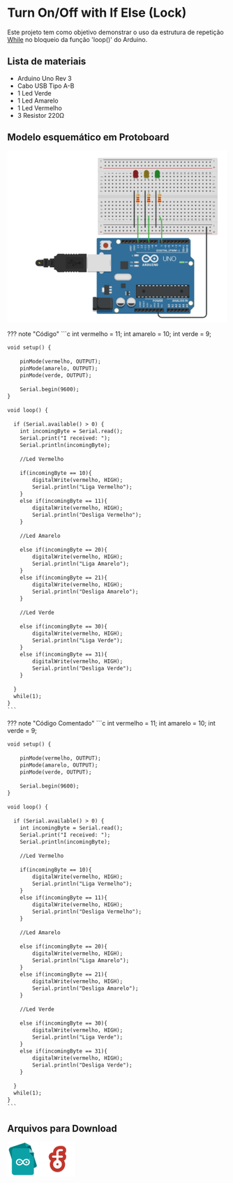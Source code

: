 # Turn On/Off with If Else (Lock)

Este projeto tem como objetivo demonstrar o uso da estrutura de repetição [While](https://www.arduino.cc/reference/pt/language/structure/control-structure/while/) no bloqueio da função 'loop()' do Arduino.

## Lista de materiais

 - Arduino Uno Rev 3
 - Cabo USB Tipo A-B
 - 1 Led Verde
 - 1 Led Amarelo
 - 1 Led Vermelho
 - 3 Resistor 220Ω

## Modelo esquemático em Protoboard

![Modelo esquemático](../arq/turnOnOffWithIfElseLock.png)

??? note "Código"
    ```c
    int vermelho = 11;
    int amarelo = 10; 
    int verde = 9;     

    void setup() {
      
        pinMode(vermelho, OUTPUT);
        pinMode(amarelo, OUTPUT);
        pinMode(verde, OUTPUT);

        Serial.begin(9600);
    }

    void loop() {

      if (Serial.available() > 0) {
        int incomingByte = Serial.read();
        Serial.print("I received: ");
        Serial.println(incomingByte);

        //Led Vermelho

        if(incomingByte == 10){
            digitalWrite(vermelho, HIGH);
            Serial.println("Liga Vermelho");
        }
        else if(incomingByte == 11){
            digitalWrite(vermelho, HIGH);
            Serial.println("Desliga Vermelho");
        }

        //Led Amarelo

        else if(incomingByte == 20){
            digitalWrite(vermelho, HIGH);
            Serial.println("Liga Amarelo");
        }
        else if(incomingByte == 21){
            digitalWrite(vermelho, HIGH);
            Serial.println("Desliga Amarelo");
        }

        //Led Verde
        
        else if(incomingByte == 30){
            digitalWrite(vermelho, HIGH);
            Serial.println("Liga Verde");
        }
        else if(incomingByte == 31){
            digitalWrite(vermelho, HIGH);
            Serial.println("Desliga Verde");
        }

      }
      while(1);
    }
    ```

??? note "Código Comentado"
    ```c
    int vermelho = 11;
    int amarelo = 10; 
    int verde = 9;     

    void setup() {
      
        pinMode(vermelho, OUTPUT);
        pinMode(amarelo, OUTPUT);
        pinMode(verde, OUTPUT);

        Serial.begin(9600);
    }

    void loop() {

      if (Serial.available() > 0) {
        int incomingByte = Serial.read();
        Serial.print("I received: ");
        Serial.println(incomingByte);

        //Led Vermelho

        if(incomingByte == 10){
            digitalWrite(vermelho, HIGH);
            Serial.println("Liga Vermelho");
        }
        else if(incomingByte == 11){
            digitalWrite(vermelho, HIGH);
            Serial.println("Desliga Vermelho");
        }

        //Led Amarelo

        else if(incomingByte == 20){
            digitalWrite(vermelho, HIGH);
            Serial.println("Liga Amarelo");
        }
        else if(incomingByte == 21){
            digitalWrite(vermelho, HIGH);
            Serial.println("Desliga Amarelo");
        }

        //Led Verde
        
        else if(incomingByte == 30){
            digitalWrite(vermelho, HIGH);
            Serial.println("Liga Verde");
        }
        else if(incomingByte == 31){
            digitalWrite(vermelho, HIGH);
            Serial.println("Desliga Verde");
        }

      }
      while(1);
    }
    ```

## Arquivos para Download

[![Arquivo ino](../arq/ino.png)](../arq/)         [![Arquivo fzz](../arq/fzz.png)](../arq/)
